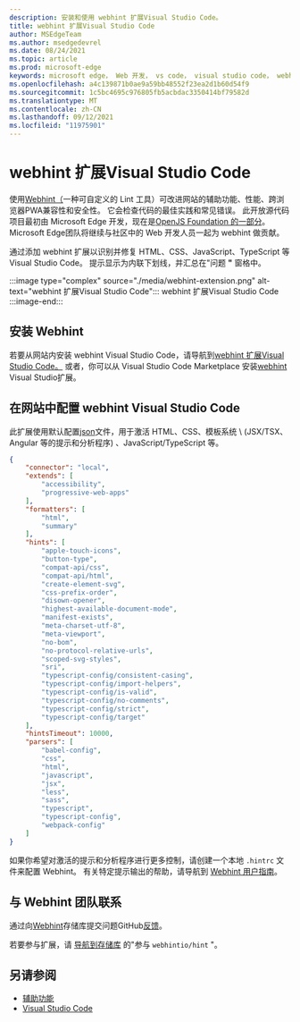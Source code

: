 ```yaml
---
description: 安装和使用 webhint 扩展Visual Studio Code。
title: webhint 扩展Visual Studio Code
author: MSEdgeTeam
ms.author: msedgedevrel
ms.date: 08/24/2021
ms.topic: article
ms.prod: microsoft-edge
keywords: microsoft edge， Web 开发， vs code， visual studio code， webhint
ms.openlocfilehash: a4c139871b0ae9a59bb48552f23ea2d1b60d54f9
ms.sourcegitcommit: 1c5bc4695c976805fb5acbdac3350414bf79582d
ms.translationtype: MT
ms.contentlocale: zh-CN
ms.lasthandoff: 09/12/2021
ms.locfileid: "11975901"
---
```

# <a name="the-webhint-extension-for-visual-studio-code"></a>webhint 扩展Visual Studio Code

使用[Webhint（][WebhintMain]一种可自定义的 Lint 工具）可改进网站的辅助功能、性能、跨浏览器PWA兼容性和安全性。  它会检查代码的最佳实践和常见错误。 此开放源代码项目最初由 Microsoft Edge 开发，现在是[OpenJS Foundation 的一部分][OpenjsFoundation]。  Microsoft Edge团队将继续与社区中的 Web 开发人员一起为 webhint 做贡献。

通过添加 webhint 扩展以识别并修复 HTML、CSS、JavaScript、TypeScript 等Visual Studio Code。  提示显示为内联下划线，并汇总在"问题 **"** 窗格中。

:::image type="complex" source="./media/webhint-extension.png" alt-text="webhint 扩展Visual Studio Code":::
   webhint 扩展Visual Studio Code
:::image-end:::


<!-- ====================================================================== -->
## <a name="installing-webhint"></a>安装 Webhint

若要从网站内安装 webhint Visual Studio Code，请导航到[webhint 扩展Visual Studio Code。](index.md#the-webhint-extension-for-visual-studio-code) <!-- in the article _Visual Studio Code overview_. -->  或者，你可以从 Visual Studio Code Marketplace 安装[webhint][VisualstudioMarketplaceWebhint] Visual Studio扩展。


<!-- ====================================================================== -->
## <a name="configuring-webhint-in-visual-studio-code"></a>在网站中配置 webhint Visual Studio Code

此扩展使用默认配置[json][GithubWebhintioIndexjson]文件，用于激活 HTML、CSS、模板系统 \ (JSX/TSX、Angular 等的提示和分析程序\) 、JavaScript/TypeScript 等。

```json
{
    "connector": "local",
    "extends": [
        "accessibility",
        "progressive-web-apps"
    ],
    "formatters": [
        "html",
        "summary"
    ],
    "hints": [
        "apple-touch-icons",
        "button-type",
        "compat-api/css",
        "compat-api/html",
        "create-element-svg",
        "css-prefix-order",
        "disown-opener",
        "highest-available-document-mode",
        "manifest-exists",
        "meta-charset-utf-8",
        "meta-viewport",
        "no-bom",
        "no-protocol-relative-urls",
        "scoped-svg-styles",
        "sri",
        "typescript-config/consistent-casing",
        "typescript-config/import-helpers",
        "typescript-config/is-valid",
        "typescript-config/no-comments",
        "typescript-config/strict",
        "typescript-config/target"
    ],
    "hintsTimeout": 10000,
    "parsers": [
        "babel-config",
        "css",
        "html",
        "javascript",
        "jsx",
        "less",
        "sass",
        "typescript",
        "typescript-config",
        "webpack-config"
    ]
}
```

如果你希望对激活的提示和分析程序进行更多控制，请创建一个本地 `.hintrc` 文件来配置 Webhint。  有关特定提示输出的帮助，请导航到 [Webhint 用户指南][WebhintDocsUserguideConfiguringSummary]。


<!-- ====================================================================== -->
## <a name="getting-in-touch-with-the-webhint-team"></a>与 Webhint 团队联系

通过向[Webhint][GithubWebhintioIssuesNew]存储库提交问题GitHub[反馈][GithubWebhintio]。

若要参与扩展，请 [导航到存储库][GithubWebhintioExtensionVscodeContributing] 的"参与 `webhintio/hint` "。


<!-- ====================================================================== -->
## <a name="see-also"></a>另请参阅

*  [辅助功能][AccessibilityIndex]
*  [Visual Studio Code][VisualstudiocodeIndex]


<!-- ====================================================================== -->
<!--links -->
[AccessibilityIndex]: /microsoft-edge/accessibility "辅助功能|Microsoft Docs"
[VisualstudiocodeIndex]: /microsoft-edge/visual-studio-code/index "Visual Studio Code |Microsoft Docs"
<!-- external links -->
[GithubWebhintio]: https://github.com/webhintio/hint "webhint |GitHub"
[GithubWebhintioExtensionVscodeContributing]: https://github.com/webhintio/hint/blob/master/packages/extension-vscode/CONTRIBUTING.md "参与 - webhint |GitHub"
[GithubWebhintioIndexjson]: https://github.com/webhintio/hint/blob/master/packages/configuration-development/index.json "index.json - webhintio/hint |GitHub"
[GithubWebhintioIssuesNew]: https://github.com/webhintio/hint/issues/new "新问题 - webhintio/hint |GitHub"

[VisualstudioMarketplaceWebhint]: https://marketplace.visualstudio.com/items?itemName=webhint.vscode-webhint "webhint |Visual StudioMarketplace"

[OpenjsFoundation]: https://openjsf.org "OpenJS Foundation"

[WebhintDocsUserguideConfiguringSummary]: https://webhint.io/docs/user-guide/configuring-webhint/summary "配置 Webhint |webhint 文档"
[WebhintMain]: https://webhint.io "webhint"
